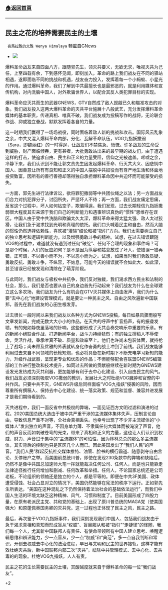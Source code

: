 ###  [:house:返回首頁](https://github.com/ourhimalayas/txt)
---

## 民主之花的培养需要民主的土壤
` 喜馬拉雅的文雅 Wenya Himalaya` [轉載自GNews](https://gnews.org/zh-hans/894376/)

- ![]()![](https://gnews.org/wp-content/uploads/2021/02/11-1-copy.jpg)


爆料革命战友来自四面八方，跟随郭先生，领灭共要义，无欲无求，唯视灭共为己任，上至四载有余，下到感怀见闻，即刻加入。革命的路上我们战友在不同的驿站相遇，遂即面临不同的挑战和机遇，战友奋力投入，发挥着每一个小蚂蚁、小星光的作用。通过爆料革命，我们了解到中共最擅长也是最邪恶的，就是利用媒体和宣传机构，对内洗脑中国人，对外欺骗世界人，以配合其反人类犯罪目标的实现。

爆料革命应灭共而生的武器GNEWS，GTV自然成了敌人觊觎已久和瞄准攻击的对象。我们战友投入这两大爆料革命的灭共平台施展十八般武艺，充分发挥爆料革命媒体的基本职责，传递真相、唯真不破，我们战友成为投稿写作的战将，无论联合作战、抑或独立奋战，默默发挥着各自的力量。

这一时期我们赢得了一场场战役，同时面临着敌人新的挑战和攻击。国际风云乱象之余，中共又混入爆料革命内部，分化、瓦解革命队伍，VOG九指妖撒弱（Sara，即魏丽红）的一时得逞，让战友们不禁焦急、愤慨。许多战友的生命受到威胁，财产面临倾吞，更有甚者，大批勇敢站出来的最早期的战友们，由于遭遇这样的打击，使追求自由、民主和正义的力量受阻，信仰之光被遮盖。唏嘘之余，冷静下来，我们认识到不能让郭文贵先生因发起爆料革命、行灭共大义、因悲悯中国人、因善意让所有有良知和正义的中国人摆脱中共奴役而有尊严地生活和体面地投资致富，因所有的善行善德却落得独自承担爆料革命因中共迫坏而可能蒙受的损失。

一方面，郭先生进行法律诉讼，欲将罪犯撒弱等中共团伙绳之以法；另一方面战友们合力对抗犯罪分子，讨回所失，严惩坏人不待；再一方面，我们战友痛定思痛，反省这个过程中，坏人如何钻空子，欺骗得逞。我们发现，过去长期轻信九指妖撒弱很大程度其实来源于我们自己的判断能力和遇事辨识真伪的“惯性”思维存在误区。中国人由于受中共洗脑和欺骗太久太深，爆料革命来得太猛太强、敌人太过狡猾，让我们急于渴求找到光明和真理的依托。我们口头喊着民主和自由，然而大脑的惯性仍然选择依赖性，喜欢被“灌输”结论和被“指引”方向。我们太需要树立自己的独立思考和逻辑判断能力，以及增强勇敢斗争的精神。试想，在过去错误跟随VOG的过程中，难道就没有遇到过任何“破绽”、任何不合理的现象和事件吗？可是那个时候，人们的反应如何？是不是因为纵容和姑息放过了坏人，使错误一错再错，正可谓，不以善小而不为，不以恶小而为之。试想，如果当时我们勇敢质疑、勇敢反抗、勇敢斗争，不纵容，不姑息，可能今天的错误就不会如此大、如此深，甚至错误已经被发现和清除在了萌芽阶段。

与此同时，我们战友与极权中共抗争，我们反对独裁，我们渴求西方民主和法制的社会，那么，我们是否也要从自己的身边首先行动起来？我们战友为什么在全球建立这么多农场，我们战友为什么有机会在GTV灭共媒体上自由发声，我们为什么要“去中心化”地建设管理模式，就是要让一种民主之风、自由之风吹遍新中国联邦，首先在我们战友的心田生根发芽。

过去很长一段时间以来我们战友以各种方式为GNEWS投稿，每日如暴风骤雨般写文章发新闻，完成无数大大小小的作品，在灭共的呼声中扩音扬声，有的振聋发聩，有的宛如静夜里落地的针响，这些都形成了灭共合奏交响乐中重要的乐章。有的新闻小组联合作战，打造新闻平台，战斗力持续猛烈；有的独立撰稿人不辱使命，灵活作战，秉承唯真不破、质量和效率至上。他们也许尚未包装体面，就持枪上了战场；尚未顾及优雅的外表就转身化作奋勇的战士冲到了前线。我们战友能够利用过去来自不同领域的长枪短炮，也必将具备在新时期下不断充电学习新知的能力，升级作战武器，呈现更专业和优质的作品；不但能够配合喜联盟GNEWS编辑部的工作进行整改和技术提升，如同过去所做的贡献般继续在新时期为GNEWS建设发光发热成为灭共利器，更加能够有利于去中心化建设、引入自由民主的风气。我们战友必须深刻吸取VOG撒弱的教训，发展壮大之时杜绝VOG臃肿和官僚的中共作风。只要中共不灭，GNEWS升级后同样面临“VOG九指妖”侵袭的风险，因而尊重所有撰稿人、保持去中心化建设、统一落实政策、规范和监督、兼容并进发展才是我们期待看到的。

灭共进程中，我们一面反省中共极权的弊端，一面见证西方文明过滤和演进的过程。2020美国总统大选由于被中共严重干涉的主流媒体集体失声，压制言论自由，导致信息严重不对等，全社会真相丢失。也幸亏出现了不少非主流媒体的“小媒体人”发出独立的声音，不因身单力薄、不隶属任何大媒体而被淹没了声音，他们的声音反而如刺破苍穹的光束，带来了真相和正义的力量，这也让人们认识到权威、财力、声音过于集中的“主流媒体”的可怕性，因为林林总总的那么多主流媒体，其实背后的控制也只是区区几个人而已。因此美国发出了“我们人民”的声音。“我们人民”群起反抗社交媒体推特、油管、脸书的横行霸道、随意剥夺自由言论、关停账户之举。而美国前总统川普，即使在发现230条款中的弊端和缺陷后，仍然不是像中共国总加速师大笔一挥就能裁决任何公司、任何人，而是也只能靠走法律途径推行任何增加和删减、任何改革和举措。任何人，不论国家总统还是公司老板，不论组织的领袖还是独立的个人，都是平等的。即便在中共3F美国、政体遭受侵蚀、社会凸显对立的情况下，美国仍然能够在宪法的秩序下运行。正如郭先生所表达，“美国在这种混乱之下仍然保持着法治社会的基础依法运行”，而我们中国人生活的环境太缺乏这种精神、风气、习惯和制度了。目前美国形成了四股力量，在原有老派民主党、共和党的基础上，出现了原川普总统的MAGA党（使美国强大）和原蓬佩奥国务卿的灭共党。这一过程也正体现了民主之风，民主之路。

最后，再次鉴于VOG九指妖事件，我们深刻发现我们中国人、包括我们战友由于急于渴求真相和真知而形成盲从“权威”、盲目服从和被“指引”“走捷径”的怪圈，我们每一个人，尤其新中国联邦人有责任、有使命带领所有中国人建立思考、唤醒逻辑思维和辨识能力，少一点盲从，少一点“权威”和“典范”，多一点自我判断和常识，开创去权威去中心化的法治进程，早日与文明和民主的世界接轨，这样才能有效杜绝灭共后，新中国联邦内部二次“灭共”，祛除中共管理模式、去中心化、去共毒的的现象。杜绝VOG九指妖，人人有责。

民主之花的生长需要民主的土壤，其酸碱度就来自于爆料革命的每一位“我们战友”。

+2
